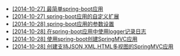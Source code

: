 *  [[2014-10-27] 最简单spring-boot应用](docs/2014-10-27-jboot-minimum-application.md)
*  [[2014-10-27] spring-boot应用的自定义扩展](docs/2014-10-27-jboot-customizing-application.md)
*  [[2014-10-28] spring-boot应用的参数设置](docs/2014-10-28-jboot-properties-application.md)
*  [[2014-10-28] 在spring-boot应用中使用logger记录日志](docs/2014-10-28-jboot-logging-application.md)
*  [[2014-10-28] 使用spring-boot创建SpringMVC应用](docs/2014-10-28-jboot-webmvc-application.md)
*  [[2014-10-28] 创建支持JSON,XML,HTML多视图的SpringMVC应用](docs/2014-10-28-jboot-multiviews-application.md)